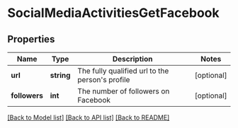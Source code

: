 # SocialMediaActivitiesGetFacebook

## Properties
Name | Type | Description | Notes
------------ | ------------- | ------------- | -------------
**url** | **string** | The fully qualified url to the person&#39;s profile | [optional] 
**followers** | **int** | The number of followers on Facebook | [optional] 

[[Back to Model list]](../README.md#documentation-for-models) [[Back to API list]](../README.md#documentation-for-api-endpoints) [[Back to README]](../README.md)


